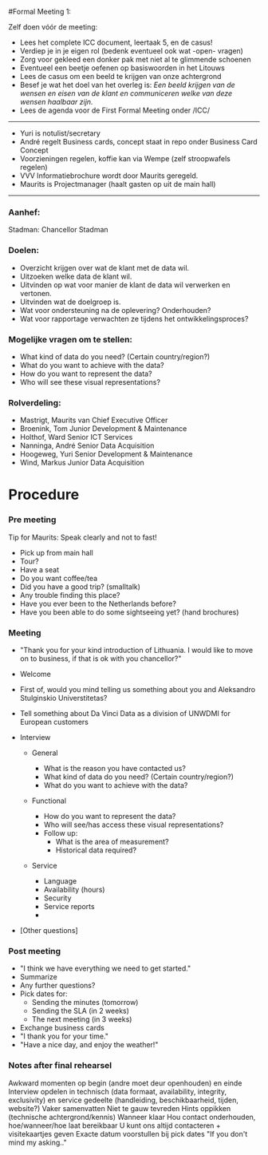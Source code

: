 #Formal Meeting 1:

Zelf doen vóór de meeting:
- Lees het complete ICC document, leertaak 5, en de casus!
- Verdiep je in je eigen rol (bedenk eventueel ook wat -open- vragen)
- Zorg voor gekleed een donker pak met niet al te glimmende schoenen
- Eventueel een beetje oefenen op basiswoorden in het Litouws
- Lees de casus om een beeld te krijgen van onze achtergrond
- Besef je wat het doel van het overleg is: _Een beeld krijgen van de wensen en eisen van de klant en communiceren welke van deze wensen haalbaar zijn._
- Lees de agenda voor de First Formal Meeting onder /ICC/

---

- Yuri is notulist/secretary
- André regelt Business cards, concept staat in repo onder Business Card Concept
- Voorzieningen regelen, koffie kan via Wempe (zelf stroopwafels regelen)
- VVV Informatiebrochure wordt door Maurits geregeld.
- Maurits is Projectmanager (haalt gasten op uit de main hall)

---

### Aanhef:
Stadman: Chancellor Stadman

### Doelen:
- Overzicht krijgen over wat de klant met de data wil.
- Uitzoeken welke data de klant wil.
- Uitvinden op wat voor manier de klant de data wil verwerken en vertonen.
- Uitvinden wat de doelgroep is.
- Wat voor ondersteuning na de oplevering? Onderhouden?
- Wat voor rapportage verwachten ze tijdens het ontwikkelingsproces?

### Mogelijke vragen om te stellen:
- What kind of data do you need? (Certain country/region?)
- What do you want to achieve with the data?
- How do you want to represent the data?
- Who will see these visual representations?

### Rolverdeling:
- Mastrigt, Maurits van Chief Executive Officer
- Broenink, Tom Junior Development & Maintenance
- Holthof, Ward Senior ICT Services
- Nanninga, André Senior Data Acquisition
- Hoogeweg, Yuri Senior Development & Maintenance
- Wind, Markus Junior Data Acquisition





# Procedure

### Pre meeting

Tip for Maurits: Speak clearly and not to fast!

- Pick up from main hall
- Tour?
- Have a seat
- Do you want coffee/tea
- Did you have a good trip? (smalltalk)
- Any trouble finding this place?
- Have you ever been to the Netherlands before?
- Have you been able to do some sightseeing yet? (hand brochures)

### Meeting

- "Thank you for your kind introduction of Lithuania. I would like to move on to business, if that is ok with you chancellor?"
- Welcome
- First of, would you mind telling us something about you and Aleksandro Stulginskio Universtitetas?
- Tell something about Da Vinci Data as a division of UNWDMI for European customers
- Interview
	
	- General
		- What is the reason you have contacted us?
		- What kind of data do you need? (Certain country/region?)
		- What do you want to achieve with the data?

	- Functional
		- How do you want to represent the data?
		- Who will see/has access these visual representations?
		- Follow up:
			- What is the area of measurement?
			- Historical data required?

	- Service
		- Language 
		- Availability (hours)
		- Security
		- Service reports
		- 


- [Other questions]

### Post meeting

- "I think we have everything we need to get started."
- Summarize
- Any further questions?
- Pick dates for:
	- Sending the minutes (tomorrow)
	- Sending the SLA (in 2 weeks)
	- The next meeting (in 3 weeks)
- Exchange business cards
- "I thank you for your time."
- "Have a nice day, and enjoy the weather!"

### Notes after final rehearsel

Awkward momenten op begin (andre moet deur openhouden) en einde
Interview opdelen in technisch (data formaat, availability, integrity, exclusivity) en service gedeelte (handleiding, beschikbaarheid, tijden, website?)
Vaker samenvatten
Niet te gauw tevreden
Hints oppikken (technische achtergrond/kennis)
Wanneer klaar
Hou contact onderhouden, hoe/wanneer/hoe laat bereikbaar
U kunt ons altijd contacteren + visitekaartjes geven
Exacte datum voorstullen bij pick dates
"If you don't mind my asking.."